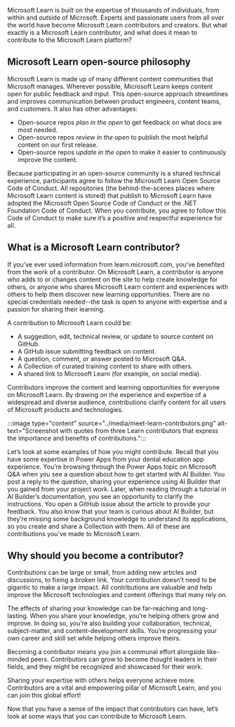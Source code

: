 Microsoft Learn is built on the expertise of thousands of individuals, from within and outside of Microsoft. Experts and passionate users from all over the world have become Microsoft Learn contributors and creators. But what exactly is a Microsoft Learn contributor, and what does it mean to contribute to the Microsoft Learn platform?

## Microsoft Learn open-source philosophy

Microsoft Learn is made up of many different content communities that Microsoft manages. Wherever possible, Microsoft Learn keeps content open for public feedback and input. This open-source approach streamlines and improves communication between product engineers, content teams, and customers. It also has other advantages:

- Open-source repos *plan in the open* to get feedback on what docs are most needed.
- Open-source repos *review in the open* to publish the most helpful content on our first release.
- Open-source repos *update in the open* to make it easier to continuously improve the content.

Because participating in an open-source community is a shared technical experience, participants agree to follow the Microsoft Learn Open Source Code of Conduct. All repositories (the behind-the-scenes places where Microsoft Learn content is stored) that publish to Microsoft Learn have adopted the Microsoft Open Source Code of Conduct or the .NET Foundation Code of Conduct. When you contribute, you agree to follow this Code of Conduct to make sure it’s a positive and respectful experience for all.  

## What is a Microsoft Learn contributor? 

If you’ve ever used information from learn.microsoft.com, you’ve benefited from the work of a contributor. On Microsoft Learn, a contributor is anyone who adds to or changes content on the site to help create knowledge for others, or anyone who shares Microsoft Learn content and experiences with others to help them discover new learning opportunities. There are no special credentials needed--the task is open to anyone with expertise and a passion for sharing their learning. 

A contribution to Microsoft Learn could be:

- A suggestion, edit, technical review, or update to source content on GitHub. 
- A GitHub issue submitting feedback on content.
- A question, comment, or answer posted to Microsoft Q&A.
- A Collection of curated training content to share with others.
- A shared link to Microsoft Learn (for example, on social media).

Contributors improve the content and learning opportunities for everyone on Microsoft Learn. By drawing on the experience and expertise of a widespread and diverse audience, contributions clarify content for all users of Microsoft products and technologies. 

:::image type="content" source="../media/meet-learn-contributors.png" alt-text="Screenshot with quotes from three Learn contributors that express the importance and benefits of contributions.":::

Let’s look at some examples of how you might contribute. Recall that you have some expertise in Power Apps from your dental education app experience. You’re browsing through the Power Apps topic on Microsoft Q&A when you see a question about how to get started with AI Builder. You post a reply to the question, sharing your experience using AI Builder that you gained from your project work. Later, when reading through a tutorial in AI Builder’s documentation, you see an opportunity to clarify the instructions. You open a GitHub issue about the article to provide your feedback. You also know that your team is curious about AI Builder, but they’re missing some background knowledge to understand its applications, so you create and share a Collection with them. All of these are contributions you’ve made to Microsoft Learn. 

## Why should you become a contributor?

Contributions can be large or small, from adding new articles and discussions, to fixing a broken link. Your contribution doesn’t need to be gigantic to make a large impact. All contributions are valuable and help improve the Microsoft technologies and content offerings that many rely on. 

The effects of sharing your knowledge can be far-reaching and long-lasting. When you share your knowledge, you’re helping others grow and improve. In doing so, you’re also building your collaboration, technical, subject-matter, and content-development skills. You’re progressing your own career and skill set while helping others improve theirs. 

Becoming a contributor means you join a communal effort alongside like-minded peers. Contributors can grow to become thought leaders in their fields, and they might be recognized and showcased for their work.

Sharing your expertise with others helps everyone achieve more. Contributors are a vital and empowering pillar of Microsoft Learn, and you can join this global effort!

Now that you have a sense of the impact that contributors can have, let’s look at some ways that you can contribute to Microsoft Learn. 
